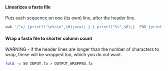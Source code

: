 #### Linearizes a fasta file 
Puts each sequence on one (its own) line, after the header line.

```sh
awk '/^>/ {printf("\n%s\n",$0);next; } { printf("%s",$0);}  END {printf("\n");}' < INPUT.fa > OUTPUT_online.fa
```

#### Wrap a fasta file to shorter column count 
WARNING - if the header lines are longer than the number of characters to wrap, these will be wrapped too, which you do not want.

```sh
fold -w 50 INPUT.fa > OUTPUT_WRAPPED.fa
```

